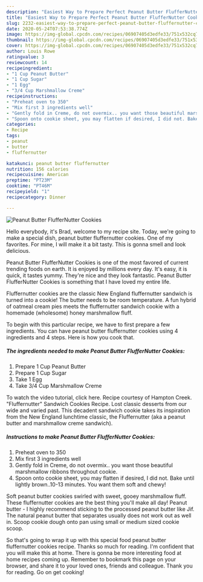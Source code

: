 ```yaml
---
description: "Easiest Way to Prepare Perfect Peanut Butter FlufferNutter Cookies"
title: "Easiest Way to Prepare Perfect Peanut Butter FlufferNutter Cookies"
slug: 2232-easiest-way-to-prepare-perfect-peanut-butter-fluffernutter-cookies
date: 2020-05-24T07:53:38.774Z
image: https://img-global.cpcdn.com/recipes/06907405d3edfe33/751x532cq70/peanut-butter-fluffernutter-cookies-recipe-main-photo.jpg
thumbnail: https://img-global.cpcdn.com/recipes/06907405d3edfe33/751x532cq70/peanut-butter-fluffernutter-cookies-recipe-main-photo.jpg
cover: https://img-global.cpcdn.com/recipes/06907405d3edfe33/751x532cq70/peanut-butter-fluffernutter-cookies-recipe-main-photo.jpg
author: Louis Rowe
ratingvalue: 3
reviewcount: 14
recipeingredient:
- "1 Cup Peanut Butter"
- "1 Cup Sugar"
- "1 Egg"
- "3/4 Cup Marshmallow Creme"
recipeinstructions:
- "Preheat oven to 350"
- "Mix first 3 ingredients well"
- "Gently fold in Creme, do not overmix.. you want those beautiful marshmallow ribbons throughout cookie."
- "Spoon onto cookie sheet, you may flatten if desired, I did not. Bake until lightly brown..10-13 minutes. You want them soft and chewy!"
categories:
- Recipe
tags:
- peanut
- butter
- fluffernutter

katakunci: peanut butter fluffernutter 
nutrition: 156 calories
recipecuisine: American
preptime: "PT23M"
cooktime: "PT46M"
recipeyield: "1"
recipecategory: Dinner

---
```



![Peanut Butter FlufferNutter Cookies](https://img-global.cpcdn.com/recipes/06907405d3edfe33/751x532cq70/peanut-butter-fluffernutter-cookies-recipe-main-photo.jpg)

Hello everybody, it's Brad, welcome to my recipe site. Today, we're going to make a special dish, peanut butter fluffernutter cookies. One of my favorites. For mine, I will make it a bit tasty. This is gonna smell and look delicious.

Peanut Butter FlufferNutter Cookies is one of the most favored of current trending foods on earth. It is enjoyed by millions every day. It's easy, it is quick, it tastes yummy. They're nice and they look fantastic. Peanut Butter FlufferNutter Cookies is something that I have loved my entire life.

Fluffernutter cookies are the classic New England fluffernutter sandwich is turned into a cookie! The butter needs to be room temperature. A fun hybrid of oatmeal cream pies meets the fluffernutter sandwich cookie with a homemade (wholesome) honey marshmallow fluff.


To begin with this particular recipe, we have to first prepare a few ingredients. You can have peanut butter fluffernutter cookies using 4 ingredients and 4 steps. Here is how you cook that.

<!--inarticleads1-->

##### The ingredients needed to make Peanut Butter FlufferNutter Cookies:

1. Prepare 1 Cup Peanut Butter
1. Prepare 1 Cup Sugar
1. Take 1 Egg
1. Take 3/4 Cup Marshmallow Creme


To watch the video tutorial, click here. Recipe courtesy of Hampton Creek. &#34;Fluffernutter&#34; Sandwich Cookies Recipe. Lost classic desserts from our wide and varied past. This decadent sandwich cookie takes its inspiration from the New England lunchtime classic, the Fluffernutter (aka a peanut butter and marshmallow creme sandwich). 

<!--inarticleads2-->

##### Instructions to make Peanut Butter FlufferNutter Cookies:

1. Preheat oven to 350
1. Mix first 3 ingredients well
1. Gently fold in Creme, do not overmix.. you want those beautiful marshmallow ribbons throughout cookie.
1. Spoon onto cookie sheet, you may flatten if desired, I did not. Bake until lightly brown..10-13 minutes. You want them soft and chewy!


Soft peanut butter cookies swirled with sweet, gooey marshmallow fluff. These fluffernutter cookies are the best thing you&#39;ll make all day! Peanut butter - I highly recommend sticking to the processed peanut butter like Jif. The natural peanut butter that separates usually does not work out as well in. Scoop cookie dough onto pan using small or medium sized cookie scoop. 

So that's going to wrap it up with this special food peanut butter fluffernutter cookies recipe. Thanks so much for reading. I'm confident that you will make this at home. There is gonna be more interesting food at home recipes coming up. Remember to bookmark this page on your browser, and share it to your loved ones, friends and colleague. Thank you for reading. Go on get cooking!
